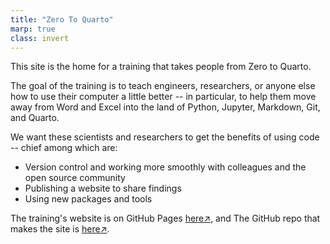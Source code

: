 ```yaml
---
title: "Zero To Quarto"
marp: true
class: invert
---
```


This site is the home for a training that takes people from Zero to Quarto.

The goal of the training is to teach engineers, researchers, or anyone else
how to use their computer a little better -- in particular, to help them
move away from Word and Excel into the land of Python, Jupyter,
Markdown, Git, and Quarto.

We want these scientists and researchers to get the benefits of
using code -- chief among which are:

- Version control and working more smoothly with colleagues and the open source community
- Publishing a website to share findings
- Using new packages and tools

The training's website is on GitHub Pages [here↗](https://gsmithapps.github.io/zero-to-quarto-site/),
and The GitHub repo that makes the site is [here↗](https://github.com/GSmithApps/zero-to-quarto-site).